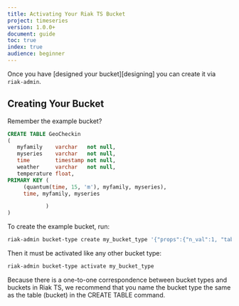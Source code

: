 ```yaml
---
title: Activating Your Riak TS Bucket
project: timeseries
version: 1.0.0+
document: guide
toc: true
index: true
audience: beginner
---
```


Once you have [designed your bucket][designing] you can create it via `riak-admin`.

## Creating Your Bucket
Remember the example bucket?

```sql
CREATE TABLE GeoCheckin
(
   myfamily    varchar   not null,
   myseries    varchar   not null,
   time        timestamp not null,
   weather     varchar   not null,
   temperature float,
PRIMARY KEY (
     (quantum(time, 15, 'm'), myfamily, myseries),
     time, myfamily, myseries

            )
)
```

To create the example bucket, run:

```sh
riak-admin bucket-type create my_bucket_type '{"props":{"n_val":1, "table_def": "CREATE TABLE.........."}}'
```

Then it must be activated like any other bucket type:

```sh
riak-admin bucket-type activate my_bucket_type
```

Because there is a one-to-one correspondence between bucket types and buckets in Riak TS, we recommend that you name the bucket type the same as the table (bucket) in the CREATE TABLE command.
